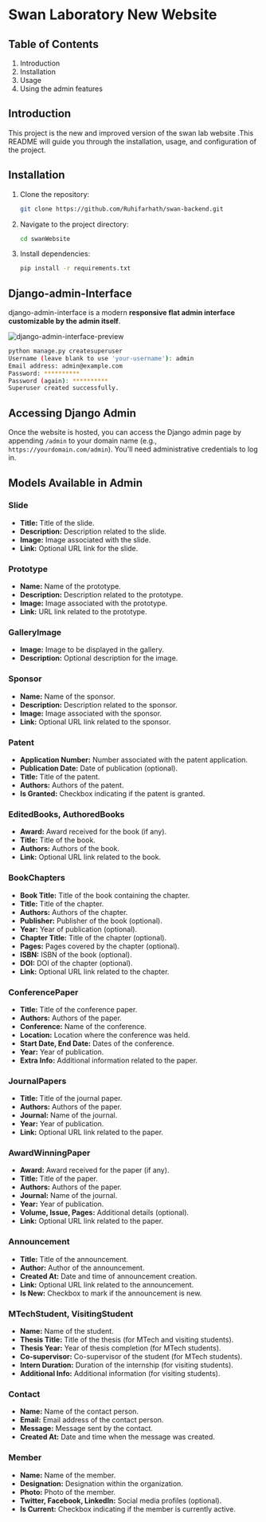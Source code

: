 ﻿# Swan Laboratory New Website

## Table of Contents
1. Introduction
2. Installation
3. Usage
4. Using the admin features



## Introduction

This project is the new and improved version of the swan lab website .This README will guide you through the installation, usage, and configuration of the project.


## Installation

1. Clone the repository:
    ```sh
    git clone https://github.com/Ruhifarhath/swan-backend.git
    ```

2. Navigate to the project directory:
    ```sh
    cd swanWebsite
    ```

3. Install dependencies:
    ```sh
    pip install -r requirements.txt
    ```

## Django-admin-Interface
django-admin-interface is a modern **responsive flat admin interface customizable by the admin itself**.

![django-admin-interface-preview](https://user-images.githubusercontent.com/1035294/35631521-64b0cab8-06a4-11e8-8f57-c04fdfbb7e8b.gif)


```sh
python manage.py createsuperuser
Username (leave blank to use 'your-username'): admin
Email address: admin@example.com
Password: **********
Password (again): **********
Superuser created successfully.
```

## Accessing Django Admin

Once the website is hosted, you can access the Django admin page by appending `/admin` to your domain name (e.g., `https://yourdomain.com/admin`). You'll need administrative credentials to log in.

## Models Available in Admin

### Slide

- **Title:** Title of the slide.
- **Description:** Description related to the slide.
- **Image:** Image associated with the slide.
- **Link:** Optional URL link for the slide.

### Prototype

- **Name:** Name of the prototype.
- **Description:** Description related to the prototype.
- **Image:** Image associated with the prototype.
- **Link:** URL link related to the prototype.

### GalleryImage

- **Image:** Image to be displayed in the gallery.
- **Description:** Optional description for the image.

### Sponsor

- **Name:** Name of the sponsor.
- **Description:** Description related to the sponsor.
- **Image:** Image associated with the sponsor.
- **Link:** Optional URL link related to the sponsor.

### Patent

- **Application Number:** Number associated with the patent application.
- **Publication Date:** Date of publication (optional).
- **Title:** Title of the patent.
- **Authors:** Authors of the patent.
- **Is Granted:** Checkbox indicating if the patent is granted.

### EditedBooks, AuthoredBooks

- **Award:** Award received for the book (if any).
- **Title:** Title of the book.
- **Authors:** Authors of the book.
- **Link:** Optional URL link related to the book.

### BookChapters

- **Book Title:** Title of the book containing the chapter.
- **Title:** Title of the chapter.
- **Authors:** Authors of the chapter.
- **Publisher:** Publisher of the book (optional).
- **Year:** Year of publication (optional).
- **Chapter Title:** Title of the chapter (optional).
- **Pages:** Pages covered by the chapter (optional).
- **ISBN:** ISBN of the book (optional).
- **DOI:** DOI of the chapter (optional).
- **Link:** Optional URL link related to the chapter.

### ConferencePaper

- **Title:** Title of the conference paper.
- **Authors:** Authors of the paper.
- **Conference:** Name of the conference.
- **Location:** Location where the conference was held.
- **Start Date, End Date:** Dates of the conference.
- **Year:** Year of publication.
- **Extra Info:** Additional information related to the paper.

### JournalPapers

- **Title:** Title of the journal paper.
- **Authors:** Authors of the paper.
- **Journal:** Name of the journal.
- **Year:** Year of publication.
- **Link:** Optional URL link related to the paper.

### AwardWinningPaper

- **Award:** Award received for the paper (if any).
- **Title:** Title of the paper.
- **Authors:** Authors of the paper.
- **Journal:** Name of the journal.
- **Year:** Year of publication.
- **Volume, Issue, Pages:** Additional details (optional).
- **Link:** Optional URL link related to the paper.

### Announcement

- **Title:** Title of the announcement.
- **Author:** Author of the announcement.
- **Created At:** Date and time of announcement creation.
- **Link:** Optional URL link related to the announcement.
- **Is New:** Checkbox to mark if the announcement is new.

### MTechStudent, VisitingStudent

- **Name:** Name of the student.
- **Thesis Title:** Title of the thesis (for MTech and visiting students).
- **Thesis Year:** Year of thesis completion (for MTech students).
- **Co-supervisor:** Co-supervisor of the student (for MTech students).
- **Intern Duration:** Duration of the internship (for visiting students).
- **Additional Info:** Additional information (for visiting students).

### Contact

- **Name:** Name of the contact person.
- **Email:** Email address of the contact person.
- **Message:** Message sent by the contact.
- **Created At:** Date and time when the message was created.

### Member

- **Name:** Name of the member.
- **Designation:** Designation within the organization.
- **Photo:** Photo of the member.
- **Twitter, Facebook, LinkedIn:** Social media profiles (optional).
- **Is Current:** Checkbox indicating if the member is currently active.


